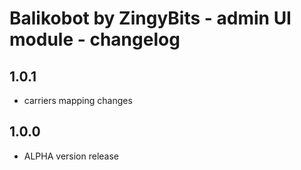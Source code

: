 # Balikobot by ZingyBits - admin UI module - changelog

## 1.0.1
  * carriers mapping changes

## 1.0.0
  * ALPHA version release
